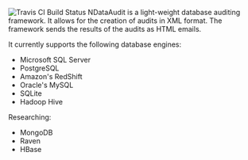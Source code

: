 ![Travis CI Build Status](https://travis-ci.org/hectorsosajr/NDataAudit.svg?branch=master)
NDataAudit is a light-weight database auditing framework. It allows for the creation of audits in XML format. The framework sends the results of the audits as HTML emails.

It currently supports the following database engines:

* Microsoft SQL Server
* PostgreSQL
* Amazon's RedShift
* Oracle's MySQL
* SQLite
* Hadoop Hive

Researching:

* MongoDB
* Raven
* HBase